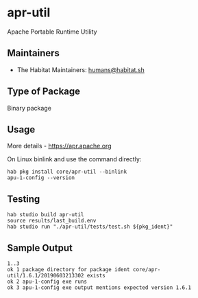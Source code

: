 # apr-util

Apache Portable Runtime Utility

## Maintainers

* The Habitat Maintainers: <humans@habitat.sh>

## Type of Package

Binary package

## Usage

More details - https://apr.apache.org

On Linux binlink and use the command directly:

```
hab pkg install core/apr-util --binlink
apu-1-config --version
```

## Testing

```
hab studio build apr-util
source results/last_build.env
hab studio run "./apr-util/tests/test.sh ${pkg_ident}"
```
## Sample Output

```
1..3
ok 1 package directory for package ident core/apr-util/1.6.1/20190603213302 exists
ok 2 apu-1-config exe runs
ok 3 apu-1-config exe output mentions expected version 1.6.1
```
